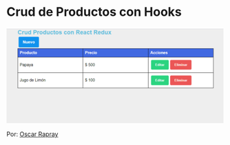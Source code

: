 # Crud de Productos con Hooks

![Crud productos](https://github.com/oscarrapray/productos-crud/blob/master/src/img/crud-redux.png)

Por: [Oscar Rapray](https://github.com/oscarrapray)

